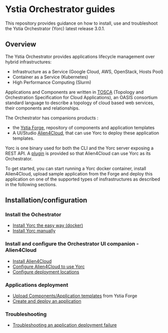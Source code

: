# Ystia Orchestrator guides

This repository provides guidance on how to install, use and troubleshoot the Ystia Orchestrator (Yorc) latest release 3.0.1.

## Overview

The Ystia Orchestrator provides applications lifecycle management over hybrid infrastructures​:
  * Infrastructure as a Service (Google Cloud, AWS, OpenStack, Hosts Pool)​
  * Container as a Service (Kubernetes)​
  * High Performance Computing (Slurm)

Applications and Components are written in [TOSCA](http://docs.oasis-open.org/tosca/TOSCA-Simple-Profile-YAML/v1.2/TOSCA-Simple-Profile-YAML-v1.2.html)
(Topology and Orchestration Specification for Cloud Applications), an OASIS consortium
standard language  to describe a topology of cloud based web services, their components and relationships.

The Orchestrator has companions products :
- the [Ystia Forge](https://github.com/ystia/forge/tree/v2.0.0/org/ystia), repository of components and application templates 
- A UI/Studio [Alien4Cloud](https://github.com/alien4cloud/alien4cloud/tree/2.0.0), that can use Yorc to deploy these application templates.

Yorc is one binary used for both the CLI and the Yorc server exposing a REST API.
A [plugin](https://github.com/ystia/yorc-a4c-plugin/tree/v3.0.1) is provided so that Alien4Cloud can use Yorc as its Orchestrator.

To get started, you can start running a Yorc docker container, install Alien4Cloud,
upload sample application from the Forge and deploy this application on one of the 
supported types of insfrastructures as described in the following sections.

## Installation/configuration

### Install the Ochestrator

  * [Install Yorc the easy way (docker)](docs/install/install_yorc_docker.md)
  * [Install Yorc manually](docs/install/install_yorc_manually.md)

### Install and configure the Orchestrator UI companion - Alien4Cloud

  * [Install Alien4Cloud](docs/install/install_a4c.md)
  * [Configure Alien4Cloud to use Yorc](docs/install/configure_a4c_yorc.md)
  * [Configure deployment locations](docs/install/configure_a4c_yorc_locations.md)

### Applications deployment

  * [Upload Components/Application templates](docs/applications/upload_from_forge.md) from Ystia Forge
  * [Create and deploy an application](docs/applications/create_deploy.md)

### Troubleshooting

  * [Troubleshooting an application deployment failure](docs/troubleshooting/troubleshoot-deployment.md)
